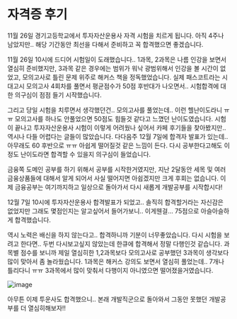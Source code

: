 # 자격증 후기

11월 26일 경기고등학교에서 투자자산운용사 자격 시험을 치르게 됩니다.
아직 4주나 남았지만.. 해당 기간동안 최선을 다해서 준비하고 꼭 합격했으면 좋겠습니다.

11월 26일 10시에 드디어 시험일이 도래했습니다..
1과목, 2과목은 나름 인강을 보면서 열심히 준비했지만, 3과목 같은 경우에는 범위가 워낙 광범위해서 인강을 볼 시간이 없었고, 모의고사로 틀린 문제 위주로 해커스 책을 정독했었습니다.
실제 패스코트라는 시대고시 모의고사 4회차를 풀면서 평균점수가 50점 후반대가 나오면서.. 시험합격에 대한 의구심이 점점 들기 시작했습니다.

그리고 당일 시험을 치루면서 생각했던건.. 모의고사를 풀었는데.. 이런 헬난이도라니 ㅠㅠ 모의고사를 하나도 안풀었으면 50점도 힘들것 같다고 느꼈던 
난이도였습니다. 시험이 끝나고 투자자산운용사 시험이 이렇게 어려웠나 싶어서 카페 후기들을 찾아봤지만.. 역시나 다들 어렵다는 글들이 많았습니다.
다다음주 12월 7일에 합격자 발표가 있는데.. 아무래도 60 후반으로 ㅠㅠ 아쉽게 떨어질것 같은 느낌이 든다. 다시 공부한다고해도 이정도 난이도라면 합격할 수 있을지 의구심이 들었습니다.

금융쪽 도메인 공부를 하기 위해서 공부를 시작한거였지만, 지난 2달동안 세목 및 여러 금융상품들에 대해서 알게 되어서 사실 떨어지면 아쉽겠지만 크게 후회는 없습니다.
이제 금융공부는 여기까지하고 일상으로 돌아가서 다시 새롭게 개발공부를 시작합시다!

12월 7일 10시에 투자자산운용사 합격발표가 되었고.. 솔직히 합격할거라는 자신감은 없었지만 그래도 몇점인지는 알고싶어서 들어가보니..
이게웬걸... 75점으로 아슬아슬하게 합격했습니다.

역시 노력은 배신을 하지 않는다고.. 합격하니까 기분이 너무좋았습니다. 다시 시험을 보려고 한다면.. 두번 다시보고싶지 않았는데 한큐에 합격해서 정말 다행인것 같습니다.
과목별 점수를 보니까 제일 열심히한 1,2과목보다 모의고사로 공부했던 3과목이 생각보다 많이 맞아서 좀 놀라웠습니다.
1과목은 해커스 강의도 보면서 열심히 풀었는데.. 7개나 틀리다니 ㅠㅠ 3과목에서 많이 맞춰서 다행이지 아니였으면 떨어졌을거였습니다.

![image](https://github.com/sa1341/TIL/assets/22395934/626a00f7-f0e4-4a64-a7b3-c4d70b214c31)


아무튼 이제 투운사도 합격했으니.. 본래 개발직군으로 돌아와서 그동안 못했던 개발공부를 더 열심히해보자!!
